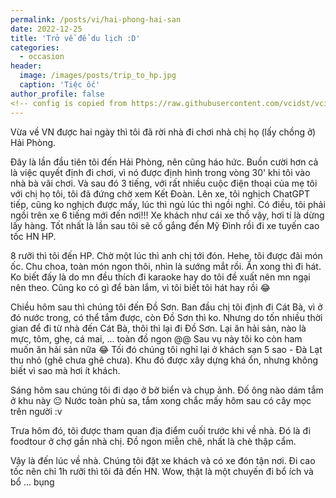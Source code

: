```yaml
---
permalink: /posts/vi/hai-phong-hai-san
date: 2022-12-25
title: 'Trở về để du lịch :D'
categories:
  - occasion
header:
  image: /images/posts/trip_to_hp.jpg
  caption: 'Tiệc ốc'
author_profile: false
<!-- config is copied from https://raw.githubusercontent.com/vcidst/vcidst.github.io/master/_posts/2021-08-09-cycling-hiking-weekend-udaipur.md -->
---
```


Vừa về VN được hai ngày thì tôi đã rời nhà đi chơi nhà chị họ (lấy chồng ở) Hải Phòng.

Đây là lần đầu tiên tôi đến Hải Phòng, nên cũng háo hức. Buồn cười hơn cả là việc quyết định đi chơi, vì nó được định hình trong vòng 30' khi tôi vào nhà bà vãi chơi. Và sau đó 3 tiếng, với rất nhiều cuộc điện thoại của mẹ tôi với chị họ tôi, tôi đã đứng chờ xem Kết Đoàn. Lên xe, tôi nghịch ChatGPT tiếp, cũng ko nghịch được mấy, lúc thì ngủ lúc thì ngồi nghỉ. Có điều, tôi phải ngồi trên xe 6 tiếng mới đến nơi!!! Xe khách như cái xe thồ vậy, hơi tí là dừng lấy hàng. Tốt nhất là lần sau tôi sẽ cố gắng đến Mỹ Đình rồi đi xe tuyến cao tốc HN HP.

8 rưỡi thì tôi đến HP. Chờ một lúc thì anh chị tới đón. Hehe, tôi được đãi món ốc. Chu choa, toàn món ngon thôi, nhìn là sướng mắt rồi. Ăn xong thì đi hát. Ko biết đấy là do mn đều thích đi karaoke hay do tôi đề xuất nên mn ngại nên theo. Cũng ko có gì để bàn lắm, vì tôi biết tôi hát hay rồi 😂

Chiều hôm sau thì chúng tôi đến Đồ Sơn. Ban đầu chị tôi định đi Cát Bà, vì ở đó nước trong, có thể tắm được, còn Đồ Sơn thì ko. Nhưng do tốn nhiều thời gian để đi từ nhà đến Cát Bà, thôi thì lại đi Đồ Sơn. Lại ăn hải sản, nào là mực, tôm, ghẹ, cá mai, ... toàn đồ ngon @@ Sau vụ này tôi ko còn ham muốn ăn hải sản nữa 😂 Tối đó chúng tôi nghỉ lại ở khách sạn 5 sao - Đà Lạt thu nhỏ (ghê chưa ghê chưa). Khu đó được xây dựng khá ổn, nhưng không biết vì sao mà hơi ít khách.

Sáng hôm sau chúng tôi đi dạo ở bờ biển và chụp ảnh. Đố ông nào dám tắm ở khu này 😐 Nước toàn phù sa, tắm xong chắc mấy hôm sau có cây mọc trên người :v

Trưa hôm đó, tôi được tham quan địa điểm cuối trước khi về nhà. Đó là đi foodtour ở chợ gần nhà chị. Đồ ngon miễn chê, nhất là chè thập cẩm.

Vậy là đến lúc về nhà. Chúng tôi đặt xe khách và có xe đón tận nơi. Đi cao tốc nên chỉ 1h rưỡi thì tôi đã đến HN. Wow, thật là một chuyến đi bổ ích và bổ ... bụng
